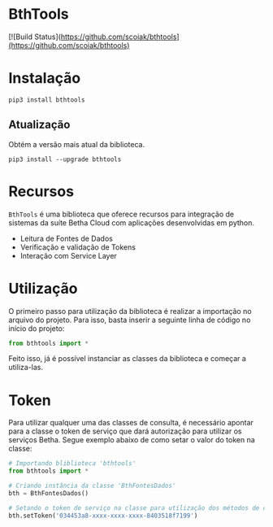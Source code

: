 # BthTools

[![Build Status](https://github.com/scoiak/bthtools](https://github.com/scoiak/bthtools)

# Instalação
```
pip3 install bthtools
```

## Atualização
Obtém a versão mais atual da biblioteca.
```
pip3 install --upgrade bthtools
```

# Recursos
`BthTools` é uma biblioteca que oferece recursos para integração de sistemas da suíte Betha Cloud com aplicações
desenvolvidas em python.

* Leitura de Fontes de Dados
* Verificação e validação de Tokens
* Interação com Service Layer

# Utilização

O primeiro passo para utilização da biblioteca é realizar a importação no arquivo do projeto. Para isso, basta inserir
a seguinte linha de código no início do projeto:

``` python
from bthtools import *
```

Feito isso, já é possível instanciar as classes da biblioteca e começar a utiliza-las.

# Token

Para utilizar qualquer uma das classes de consulta, é necessário apontar para a classe o token de serviço que dará
autorização para utilizar os serviços Betha. Segue exemplo abaixo de como setar o valor do token na classe:

 ``` python
 # Importando bliblioteca 'bthtools'
from bthtools import *

 # Criando instância da classe 'BthFontesDados'
bth = BthFontesDados()

# Setando o token de serviço na classe para utilização dos métodos de consulta
bth.setToken('034453a8-xxxx-xxxx-xxxx-8403518f7199')
```
